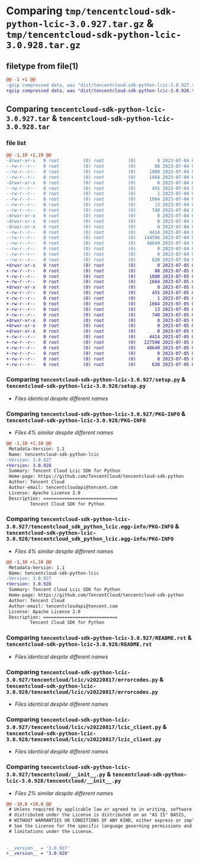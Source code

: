 # Comparing `tmp/tencentcloud-sdk-python-lcic-3.0.927.tar.gz` & `tmp/tencentcloud-sdk-python-lcic-3.0.928.tar.gz`

## filetype from file(1)

```diff
@@ -1 +1 @@
-gzip compressed data, was "dist/tencentcloud-sdk-python-lcic-3.0.927.tar", last modified: Tue Jul  4 00:24:54 2023, max compression
+gzip compressed data, was "dist/tencentcloud-sdk-python-lcic-3.0.928.tar", last modified: Wed Jul  5 00:28:46 2023, max compression
```

## Comparing `tencentcloud-sdk-python-lcic-3.0.927.tar` & `tencentcloud-sdk-python-lcic-3.0.928.tar`

### file list

```diff
@@ -1,19 +1,19 @@
-drwxr-xr-x   0 root         (0) root         (0)        0 2023-07-04 00:24:54.000000 tencentcloud-sdk-python-lcic-3.0.927/
--rw-r--r--   0 root         (0) root         (0)       88 2023-07-04 00:24:54.000000 tencentcloud-sdk-python-lcic-3.0.927/setup.cfg
--rw-r--r--   0 root         (0) root         (0)     1008 2023-07-04 00:24:53.000000 tencentcloud-sdk-python-lcic-3.0.927/setup.py
--rw-r--r--   0 root         (0) root         (0)     1664 2023-07-04 00:24:54.000000 tencentcloud-sdk-python-lcic-3.0.927/PKG-INFO
-drwxr-xr-x   0 root         (0) root         (0)        0 2023-07-04 00:24:54.000000 tencentcloud-sdk-python-lcic-3.0.927/tencentcloud_sdk_python_lcic.egg-info/
--rw-r--r--   0 root         (0) root         (0)      455 2023-07-04 00:24:54.000000 tencentcloud-sdk-python-lcic-3.0.927/tencentcloud_sdk_python_lcic.egg-info/SOURCES.txt
--rw-r--r--   0 root         (0) root         (0)        1 2023-07-04 00:24:54.000000 tencentcloud-sdk-python-lcic-3.0.927/tencentcloud_sdk_python_lcic.egg-info/dependency_links.txt
--rw-r--r--   0 root         (0) root         (0)     1664 2023-07-04 00:24:54.000000 tencentcloud-sdk-python-lcic-3.0.927/tencentcloud_sdk_python_lcic.egg-info/PKG-INFO
--rw-r--r--   0 root         (0) root         (0)       13 2023-07-04 00:24:54.000000 tencentcloud-sdk-python-lcic-3.0.927/tencentcloud_sdk_python_lcic.egg-info/top_level.txt
--rw-r--r--   0 root         (0) root         (0)      740 2023-07-04 00:24:53.000000 tencentcloud-sdk-python-lcic-3.0.927/README.rst
-drwxr-xr-x   0 root         (0) root         (0)        0 2023-07-04 00:24:54.000000 tencentcloud-sdk-python-lcic-3.0.927/tencentcloud/
-drwxr-xr-x   0 root         (0) root         (0)        0 2023-07-04 00:24:54.000000 tencentcloud-sdk-python-lcic-3.0.927/tencentcloud/lcic/
-drwxr-xr-x   0 root         (0) root         (0)        0 2023-07-04 00:24:54.000000 tencentcloud-sdk-python-lcic-3.0.927/tencentcloud/lcic/v20220817/
--rw-r--r--   0 root         (0) root         (0)     4414 2023-07-04 00:24:53.000000 tencentcloud-sdk-python-lcic-3.0.927/tencentcloud/lcic/v20220817/errorcodes.py
--rw-r--r--   0 root         (0) root         (0)   144596 2023-07-04 00:24:53.000000 tencentcloud-sdk-python-lcic-3.0.927/tencentcloud/lcic/v20220817/models.py
--rw-r--r--   0 root         (0) root         (0)    48649 2023-07-04 00:24:53.000000 tencentcloud-sdk-python-lcic-3.0.927/tencentcloud/lcic/v20220817/lcic_client.py
--rw-r--r--   0 root         (0) root         (0)        0 2023-07-04 00:24:53.000000 tencentcloud-sdk-python-lcic-3.0.927/tencentcloud/lcic/v20220817/__init__.py
--rw-r--r--   0 root         (0) root         (0)        0 2023-07-04 00:24:53.000000 tencentcloud-sdk-python-lcic-3.0.927/tencentcloud/lcic/__init__.py
--rw-r--r--   0 root         (0) root         (0)      630 2023-07-04 00:24:53.000000 tencentcloud-sdk-python-lcic-3.0.927/tencentcloud/__init__.py
+drwxr-xr-x   0 root         (0) root         (0)        0 2023-07-05 00:28:46.000000 tencentcloud-sdk-python-lcic-3.0.928/
+-rw-r--r--   0 root         (0) root         (0)       88 2023-07-05 00:28:46.000000 tencentcloud-sdk-python-lcic-3.0.928/setup.cfg
+-rw-r--r--   0 root         (0) root         (0)     1008 2023-07-05 00:28:46.000000 tencentcloud-sdk-python-lcic-3.0.928/setup.py
+-rw-r--r--   0 root         (0) root         (0)     1664 2023-07-05 00:28:46.000000 tencentcloud-sdk-python-lcic-3.0.928/PKG-INFO
+drwxr-xr-x   0 root         (0) root         (0)        0 2023-07-05 00:28:46.000000 tencentcloud-sdk-python-lcic-3.0.928/tencentcloud_sdk_python_lcic.egg-info/
+-rw-r--r--   0 root         (0) root         (0)      455 2023-07-05 00:28:46.000000 tencentcloud-sdk-python-lcic-3.0.928/tencentcloud_sdk_python_lcic.egg-info/SOURCES.txt
+-rw-r--r--   0 root         (0) root         (0)        1 2023-07-05 00:28:46.000000 tencentcloud-sdk-python-lcic-3.0.928/tencentcloud_sdk_python_lcic.egg-info/dependency_links.txt
+-rw-r--r--   0 root         (0) root         (0)     1664 2023-07-05 00:28:46.000000 tencentcloud-sdk-python-lcic-3.0.928/tencentcloud_sdk_python_lcic.egg-info/PKG-INFO
+-rw-r--r--   0 root         (0) root         (0)       13 2023-07-05 00:28:46.000000 tencentcloud-sdk-python-lcic-3.0.928/tencentcloud_sdk_python_lcic.egg-info/top_level.txt
+-rw-r--r--   0 root         (0) root         (0)      740 2023-07-05 00:28:46.000000 tencentcloud-sdk-python-lcic-3.0.928/README.rst
+drwxr-xr-x   0 root         (0) root         (0)        0 2023-07-05 00:28:46.000000 tencentcloud-sdk-python-lcic-3.0.928/tencentcloud/
+drwxr-xr-x   0 root         (0) root         (0)        0 2023-07-05 00:28:46.000000 tencentcloud-sdk-python-lcic-3.0.928/tencentcloud/lcic/
+drwxr-xr-x   0 root         (0) root         (0)        0 2023-07-05 00:28:46.000000 tencentcloud-sdk-python-lcic-3.0.928/tencentcloud/lcic/v20220817/
+-rw-r--r--   0 root         (0) root         (0)     4414 2023-07-05 00:28:46.000000 tencentcloud-sdk-python-lcic-3.0.928/tencentcloud/lcic/v20220817/errorcodes.py
+-rw-r--r--   0 root         (0) root         (0)   227598 2023-07-05 00:28:46.000000 tencentcloud-sdk-python-lcic-3.0.928/tencentcloud/lcic/v20220817/models.py
+-rw-r--r--   0 root         (0) root         (0)    48649 2023-07-05 00:28:46.000000 tencentcloud-sdk-python-lcic-3.0.928/tencentcloud/lcic/v20220817/lcic_client.py
+-rw-r--r--   0 root         (0) root         (0)        0 2023-07-05 00:28:46.000000 tencentcloud-sdk-python-lcic-3.0.928/tencentcloud/lcic/v20220817/__init__.py
+-rw-r--r--   0 root         (0) root         (0)        0 2023-07-05 00:28:46.000000 tencentcloud-sdk-python-lcic-3.0.928/tencentcloud/lcic/__init__.py
+-rw-r--r--   0 root         (0) root         (0)      630 2023-07-05 00:28:46.000000 tencentcloud-sdk-python-lcic-3.0.928/tencentcloud/__init__.py
```

### Comparing `tencentcloud-sdk-python-lcic-3.0.927/setup.py` & `tencentcloud-sdk-python-lcic-3.0.928/setup.py`

 * *Files identical despite different names*

### Comparing `tencentcloud-sdk-python-lcic-3.0.927/PKG-INFO` & `tencentcloud-sdk-python-lcic-3.0.928/PKG-INFO`

 * *Files 4% similar despite different names*

```diff
@@ -1,10 +1,10 @@
 Metadata-Version: 1.1
 Name: tencentcloud-sdk-python-lcic
-Version: 3.0.927
+Version: 3.0.928
 Summary: Tencent Cloud Lcic SDK for Python
 Home-page: https://github.com/TencentCloud/tencentcloud-sdk-python
 Author: Tencent Cloud
 Author-email: tencentcloudapi@tencent.com
 License: Apache License 2.0
 Description: ============================
         Tencent Cloud SDK for Python
```

### Comparing `tencentcloud-sdk-python-lcic-3.0.927/tencentcloud_sdk_python_lcic.egg-info/PKG-INFO` & `tencentcloud-sdk-python-lcic-3.0.928/tencentcloud_sdk_python_lcic.egg-info/PKG-INFO`

 * *Files 4% similar despite different names*

```diff
@@ -1,10 +1,10 @@
 Metadata-Version: 1.1
 Name: tencentcloud-sdk-python-lcic
-Version: 3.0.927
+Version: 3.0.928
 Summary: Tencent Cloud Lcic SDK for Python
 Home-page: https://github.com/TencentCloud/tencentcloud-sdk-python
 Author: Tencent Cloud
 Author-email: tencentcloudapi@tencent.com
 License: Apache License 2.0
 Description: ============================
         Tencent Cloud SDK for Python
```

### Comparing `tencentcloud-sdk-python-lcic-3.0.927/README.rst` & `tencentcloud-sdk-python-lcic-3.0.928/README.rst`

 * *Files identical despite different names*

### Comparing `tencentcloud-sdk-python-lcic-3.0.927/tencentcloud/lcic/v20220817/errorcodes.py` & `tencentcloud-sdk-python-lcic-3.0.928/tencentcloud/lcic/v20220817/errorcodes.py`

 * *Files identical despite different names*

### Comparing `tencentcloud-sdk-python-lcic-3.0.927/tencentcloud/lcic/v20220817/lcic_client.py` & `tencentcloud-sdk-python-lcic-3.0.928/tencentcloud/lcic/v20220817/lcic_client.py`

 * *Files identical despite different names*

### Comparing `tencentcloud-sdk-python-lcic-3.0.927/tencentcloud/__init__.py` & `tencentcloud-sdk-python-lcic-3.0.928/tencentcloud/__init__.py`

 * *Files 2% similar despite different names*

```diff
@@ -10,8 +10,8 @@
 # Unless required by applicable law or agreed to in writing, software
 # distributed under the License is distributed on an "AS IS" BASIS,
 # WITHOUT WARRANTIES OR CONDITIONS OF ANY KIND, either express or implied.
 # See the License for the specific language governing permissions and
 # limitations under the License.
 
 
-__version__ = '3.0.927'
+__version__ = '3.0.928'
```

